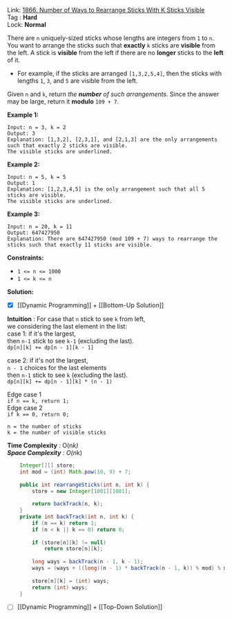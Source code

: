 Link: [1866. Number of Ways to Rearrange Sticks With K Sticks Visible](https://leetcode.com/problems/number-of-ways-to-rearrange-sticks-with-k-sticks-visible/) <br>
Tag : **Hard**<br>
Lock: **Normal**

There are `n` uniquely-sized sticks whose lengths are integers from `1` to `n`. You want to arrange the sticks such that **exactly** `k` sticks are **visible** from the left. A stick is **visible** from the left if there are no **longer** sticks to the **left** of it.

-   For example, if the sticks are arranged `[1,3,2,5,4]`, then the sticks with lengths `1`, `3`, and `5` are visible from the left.

Given `n` and `k`, return _the **number** of such arrangements_. Since the answer may be large, return it **modulo** `109 + 7`.

**Example 1:**
```
Input: n = 3, k = 2
Output: 3
Explanation: [1,3,2], [2,3,1], and [2,1,3] are the only arrangements such that exactly 2 sticks are visible.
The visible sticks are underlined.
```

**Example 2:**
```
Input: n = 5, k = 5
Output: 1
Explanation: [1,2,3,4,5] is the only arrangement such that all 5 sticks are visible.
The visible sticks are underlined.
```

**Example 3:**
```
Input: n = 20, k = 11
Output: 647427950
Explanation: There are 647427950 (mod 109 + 7) ways to rearrange the sticks such that exactly 11 sticks are visible.
```

**Constraints:**
-   `1 <= n <= 1000`
-   `1 <= k <= n`

**Solution:**
- [x] [[Dynamic Programming]] + [[Bottom-Up Solution]] 

**Intuition** :
For case that `n` stick to see `k` from left,  
we considering the last element in the list:  
case 1: if it's the largest,  
then `n-1` stick to see `k-1` (excluding the last).  
`dp[n][k] += dp[n - 1][k - 1]`

case 2: if it's not the largest,  
`n - 1` choices for the last elements  
then `n-1` stick to see `k` (excluding the last).  
`dp[n][k] += dp[n - 1][k] * (n - 1)`

Edge case 1  
`if n == k, return 1;`  
Edge case 2  
`if k == 0, return 0;`

```
n = the number of sticks
k = the number of visible sticks
```
**Time Complexity** : O(n*k)<br>
**Space Complexity** : O(n*k)

```java
    Integer[][] store;
    int mod = (int) Math.pow(10, 9) + 7;
    
    public int rearrangeSticks(int n, int k) {
        store = new Integer[1001][1001];
        
        return backTrack(n, k);
    }
    private int backTrack(int n, int k) {
        if (n == k) return 1;
        if (n < k || k == 0) return 0;
        
        if (store[n][k] != null)
            return store[n][k];
        
        long ways = backTrack(n - 1, k - 1);
        ways = (ways + ((long)(n - 1) * backTrack(n - 1, k)) % mod) % mod;
        
        store[n][k] = (int) ways;
        return (int) ways;
    }
```

- [ ] [[Dynamic Programming]] + [[Top-Down Solution]] 
